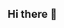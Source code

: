 ## Hi there 👋

<!--
**JunM0Xia0/JunM0Xia0** is a ✨ _special_ ✨ repository because its `README.md` (this file) appears on your GitHub profile.

Here are some ideas to get you started:

- 🔭 I’m currently working on html, css and some javascript...
- 🌱 I’m currently learning so-so things...
- 👯 I’m looking to collaborate on with you if you need help...
- 🤔 I’m looking for help with someone...
- 💬 Ask me about new things and if you need help can i help you with some things...
- 📫 How to reach me: ...
- 😄 Pronouns: ...
- ⚡ Fun fact: ...
-->
